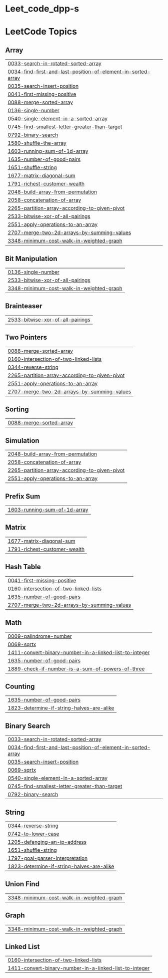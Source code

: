 # Leet_code_dpp-s
<!---LeetCode Topics Start-->
# LeetCode Topics
## Array
|  |
| ------- |
| [0033-search-in-rotated-sorted-array](https://github.com/bhavishyaverma450/Leet_code_dpp-s/tree/master/0033-search-in-rotated-sorted-array) |
| [0034-find-first-and-last-position-of-element-in-sorted-array](https://github.com/bhavishyaverma450/Leet_code_dpp-s/tree/master/0034-find-first-and-last-position-of-element-in-sorted-array) |
| [0035-search-insert-position](https://github.com/bhavishyaverma450/Leet_code_dpp-s/tree/master/0035-search-insert-position) |
| [0041-first-missing-positive](https://github.com/bhavishyaverma450/Leet_code_dpp-s/tree/master/0041-first-missing-positive) |
| [0088-merge-sorted-array](https://github.com/bhavishyaverma450/Leet_code_dpp-s/tree/master/0088-merge-sorted-array) |
| [0136-single-number](https://github.com/bhavishyaverma450/Leet_code_dpp-s/tree/master/0136-single-number) |
| [0540-single-element-in-a-sorted-array](https://github.com/bhavishyaverma450/Leet_code_dpp-s/tree/master/0540-single-element-in-a-sorted-array) |
| [0745-find-smallest-letter-greater-than-target](https://github.com/bhavishyaverma450/Leet_code_dpp-s/tree/master/0745-find-smallest-letter-greater-than-target) |
| [0792-binary-search](https://github.com/bhavishyaverma450/Leet_code_dpp-s/tree/master/0792-binary-search) |
| [1580-shuffle-the-array](https://github.com/bhavishyaverma450/Leet_code_dpp-s/tree/master/1580-shuffle-the-array) |
| [1603-running-sum-of-1d-array](https://github.com/bhavishyaverma450/Leet_code_dpp-s/tree/master/1603-running-sum-of-1d-array) |
| [1635-number-of-good-pairs](https://github.com/bhavishyaverma450/Leet_code_dpp-s/tree/master/1635-number-of-good-pairs) |
| [1651-shuffle-string](https://github.com/bhavishyaverma450/Leet_code_dpp-s/tree/master/1651-shuffle-string) |
| [1677-matrix-diagonal-sum](https://github.com/bhavishyaverma450/Leet_code_dpp-s/tree/master/1677-matrix-diagonal-sum) |
| [1791-richest-customer-wealth](https://github.com/bhavishyaverma450/Leet_code_dpp-s/tree/master/1791-richest-customer-wealth) |
| [2048-build-array-from-permutation](https://github.com/bhavishyaverma450/Leet_code_dpp-s/tree/master/2048-build-array-from-permutation) |
| [2058-concatenation-of-array](https://github.com/bhavishyaverma450/Leet_code_dpp-s/tree/master/2058-concatenation-of-array) |
| [2265-partition-array-according-to-given-pivot](https://github.com/bhavishyaverma450/Leet_code_dpp-s/tree/master/2265-partition-array-according-to-given-pivot) |
| [2533-bitwise-xor-of-all-pairings](https://github.com/bhavishyaverma450/Leet_code_dpp-s/tree/master/2533-bitwise-xor-of-all-pairings) |
| [2551-apply-operations-to-an-array](https://github.com/bhavishyaverma450/Leet_code_dpp-s/tree/master/2551-apply-operations-to-an-array) |
| [2707-merge-two-2d-arrays-by-summing-values](https://github.com/bhavishyaverma450/Leet_code_dpp-s/tree/master/2707-merge-two-2d-arrays-by-summing-values) |
| [3348-minimum-cost-walk-in-weighted-graph](https://github.com/bhavishyaverma450/Leet_code_dpp-s/tree/master/3348-minimum-cost-walk-in-weighted-graph) |
## Bit Manipulation
|  |
| ------- |
| [0136-single-number](https://github.com/bhavishyaverma450/Leet_code_dpp-s/tree/master/0136-single-number) |
| [2533-bitwise-xor-of-all-pairings](https://github.com/bhavishyaverma450/Leet_code_dpp-s/tree/master/2533-bitwise-xor-of-all-pairings) |
| [3348-minimum-cost-walk-in-weighted-graph](https://github.com/bhavishyaverma450/Leet_code_dpp-s/tree/master/3348-minimum-cost-walk-in-weighted-graph) |
## Brainteaser
|  |
| ------- |
| [2533-bitwise-xor-of-all-pairings](https://github.com/bhavishyaverma450/Leet_code_dpp-s/tree/master/2533-bitwise-xor-of-all-pairings) |
## Two Pointers
|  |
| ------- |
| [0088-merge-sorted-array](https://github.com/bhavishyaverma450/Leet_code_dpp-s/tree/master/0088-merge-sorted-array) |
| [0160-intersection-of-two-linked-lists](https://github.com/bhavishyaverma450/Leet_code_dpp-s/tree/master/0160-intersection-of-two-linked-lists) |
| [0344-reverse-string](https://github.com/bhavishyaverma450/Leet_code_dpp-s/tree/master/0344-reverse-string) |
| [2265-partition-array-according-to-given-pivot](https://github.com/bhavishyaverma450/Leet_code_dpp-s/tree/master/2265-partition-array-according-to-given-pivot) |
| [2551-apply-operations-to-an-array](https://github.com/bhavishyaverma450/Leet_code_dpp-s/tree/master/2551-apply-operations-to-an-array) |
| [2707-merge-two-2d-arrays-by-summing-values](https://github.com/bhavishyaverma450/Leet_code_dpp-s/tree/master/2707-merge-two-2d-arrays-by-summing-values) |
## Sorting
|  |
| ------- |
| [0088-merge-sorted-array](https://github.com/bhavishyaverma450/Leet_code_dpp-s/tree/master/0088-merge-sorted-array) |
## Simulation
|  |
| ------- |
| [2048-build-array-from-permutation](https://github.com/bhavishyaverma450/Leet_code_dpp-s/tree/master/2048-build-array-from-permutation) |
| [2058-concatenation-of-array](https://github.com/bhavishyaverma450/Leet_code_dpp-s/tree/master/2058-concatenation-of-array) |
| [2265-partition-array-according-to-given-pivot](https://github.com/bhavishyaverma450/Leet_code_dpp-s/tree/master/2265-partition-array-according-to-given-pivot) |
| [2551-apply-operations-to-an-array](https://github.com/bhavishyaverma450/Leet_code_dpp-s/tree/master/2551-apply-operations-to-an-array) |
## Prefix Sum
|  |
| ------- |
| [1603-running-sum-of-1d-array](https://github.com/bhavishyaverma450/Leet_code_dpp-s/tree/master/1603-running-sum-of-1d-array) |
## Matrix
|  |
| ------- |
| [1677-matrix-diagonal-sum](https://github.com/bhavishyaverma450/Leet_code_dpp-s/tree/master/1677-matrix-diagonal-sum) |
| [1791-richest-customer-wealth](https://github.com/bhavishyaverma450/Leet_code_dpp-s/tree/master/1791-richest-customer-wealth) |
## Hash Table
|  |
| ------- |
| [0041-first-missing-positive](https://github.com/bhavishyaverma450/Leet_code_dpp-s/tree/master/0041-first-missing-positive) |
| [0160-intersection-of-two-linked-lists](https://github.com/bhavishyaverma450/Leet_code_dpp-s/tree/master/0160-intersection-of-two-linked-lists) |
| [1635-number-of-good-pairs](https://github.com/bhavishyaverma450/Leet_code_dpp-s/tree/master/1635-number-of-good-pairs) |
| [2707-merge-two-2d-arrays-by-summing-values](https://github.com/bhavishyaverma450/Leet_code_dpp-s/tree/master/2707-merge-two-2d-arrays-by-summing-values) |
## Math
|  |
| ------- |
| [0009-palindrome-number](https://github.com/bhavishyaverma450/Leet_code_dpp-s/tree/master/0009-palindrome-number) |
| [0069-sqrtx](https://github.com/bhavishyaverma450/Leet_code_dpp-s/tree/master/0069-sqrtx) |
| [1411-convert-binary-number-in-a-linked-list-to-integer](https://github.com/bhavishyaverma450/Leet_code_dpp-s/tree/master/1411-convert-binary-number-in-a-linked-list-to-integer) |
| [1635-number-of-good-pairs](https://github.com/bhavishyaverma450/Leet_code_dpp-s/tree/master/1635-number-of-good-pairs) |
| [1889-check-if-number-is-a-sum-of-powers-of-three](https://github.com/bhavishyaverma450/Leet_code_dpp-s/tree/master/1889-check-if-number-is-a-sum-of-powers-of-three) |
## Counting
|  |
| ------- |
| [1635-number-of-good-pairs](https://github.com/bhavishyaverma450/Leet_code_dpp-s/tree/master/1635-number-of-good-pairs) |
| [1823-determine-if-string-halves-are-alike](https://github.com/bhavishyaverma450/Leet_code_dpp-s/tree/master/1823-determine-if-string-halves-are-alike) |
## Binary Search
|  |
| ------- |
| [0033-search-in-rotated-sorted-array](https://github.com/bhavishyaverma450/Leet_code_dpp-s/tree/master/0033-search-in-rotated-sorted-array) |
| [0034-find-first-and-last-position-of-element-in-sorted-array](https://github.com/bhavishyaverma450/Leet_code_dpp-s/tree/master/0034-find-first-and-last-position-of-element-in-sorted-array) |
| [0035-search-insert-position](https://github.com/bhavishyaverma450/Leet_code_dpp-s/tree/master/0035-search-insert-position) |
| [0069-sqrtx](https://github.com/bhavishyaverma450/Leet_code_dpp-s/tree/master/0069-sqrtx) |
| [0540-single-element-in-a-sorted-array](https://github.com/bhavishyaverma450/Leet_code_dpp-s/tree/master/0540-single-element-in-a-sorted-array) |
| [0745-find-smallest-letter-greater-than-target](https://github.com/bhavishyaverma450/Leet_code_dpp-s/tree/master/0745-find-smallest-letter-greater-than-target) |
| [0792-binary-search](https://github.com/bhavishyaverma450/Leet_code_dpp-s/tree/master/0792-binary-search) |
## String
|  |
| ------- |
| [0344-reverse-string](https://github.com/bhavishyaverma450/Leet_code_dpp-s/tree/master/0344-reverse-string) |
| [0742-to-lower-case](https://github.com/bhavishyaverma450/Leet_code_dpp-s/tree/master/0742-to-lower-case) |
| [1205-defanging-an-ip-address](https://github.com/bhavishyaverma450/Leet_code_dpp-s/tree/master/1205-defanging-an-ip-address) |
| [1651-shuffle-string](https://github.com/bhavishyaverma450/Leet_code_dpp-s/tree/master/1651-shuffle-string) |
| [1797-goal-parser-interpretation](https://github.com/bhavishyaverma450/Leet_code_dpp-s/tree/master/1797-goal-parser-interpretation) |
| [1823-determine-if-string-halves-are-alike](https://github.com/bhavishyaverma450/Leet_code_dpp-s/tree/master/1823-determine-if-string-halves-are-alike) |
## Union Find
|  |
| ------- |
| [3348-minimum-cost-walk-in-weighted-graph](https://github.com/bhavishyaverma450/Leet_code_dpp-s/tree/master/3348-minimum-cost-walk-in-weighted-graph) |
## Graph
|  |
| ------- |
| [3348-minimum-cost-walk-in-weighted-graph](https://github.com/bhavishyaverma450/Leet_code_dpp-s/tree/master/3348-minimum-cost-walk-in-weighted-graph) |
## Linked List
|  |
| ------- |
| [0160-intersection-of-two-linked-lists](https://github.com/bhavishyaverma450/Leet_code_dpp-s/tree/master/0160-intersection-of-two-linked-lists) |
| [1411-convert-binary-number-in-a-linked-list-to-integer](https://github.com/bhavishyaverma450/Leet_code_dpp-s/tree/master/1411-convert-binary-number-in-a-linked-list-to-integer) |
<!---LeetCode Topics End-->